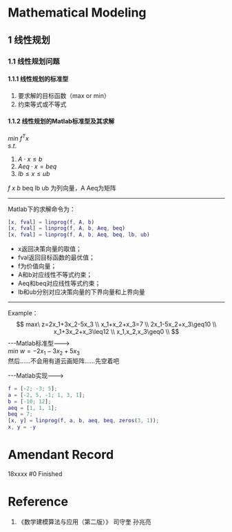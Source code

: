 <link rel="stylesheet" href="https://cdnjs.cloudflare.com/ajax/libs/KaTeX/0.9.0/katex.min.css">

# Mathematical Modeling <Badge text="alpha" type="warn"/> <Badge text="1.1.2"/>

## 1 线性规划
### 1.1 线性规划问题
#### 1.1.1 线性规划的标准型
1. 要求解的目标函数（max or min）
2. 约束等式或不等式

#### 1.1.2 线性规划的Matlab标准型及其求解
$min\ f^Tx$  
$s.t.$  
1. $A\cdot x\leq b$  
2. $Aeq\cdot x=beq$  
3. $lb\leq x\leq ub$

$f$ $x$ $b$ beq lb ub 为列向量，A Aeq为矩阵

---
Matlab下的求解命令为：
```matlab
[x, fval] = linprog(f, A, b)
[x, fval] = linprog(f, A, b, Aeq, beq)
[x, fval] = linprog(f, A, b, Aeq, beq, lb, ub)
```
* x返回决策向量的取值；
* fval返回目标函数的最优值；
* f为价值向量；
* A和b对应线性不等式约束；
* Aeq和beq对应线性等式约束；
* lb和ub分别对应决策向量的下界向量和上界向量

---
Example： 
$$ 
max\ z=2x_1+3x_2-5x_3 \\
x_1+x_2+x_3=7 \\
2x_1-5x_2+x_3\geq10 \\
x_1+3x_2+x_3\leq12 \\
x_1,x_2,x_3\geq0 \\
$$
---Matlab标准型--->  
$min\ w=-2x_1-3x_2+5x_3$  
然后……不会用有道云画矩阵……先空着吧

---Matlab实现--->
```matlab
f = [-2; -3; 5];
a = [-2, 5, -1; 1, 3, 1];
b = [-10; 12];
aeq = [1, 1, 1];
beq = 7;
[x, y] = linprog(f, a, b, aeq, beq, zeros(3, 1));
x, y = -y
```


# Amendant Record
18xxxx #0 Finished

# Reference
1. 《数学建模算法与应用（第二版）》 司守奎 孙兆亮
